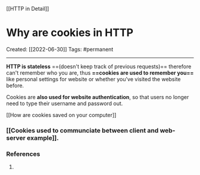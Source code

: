 [[HTTP in Detail]]

# Why are cookies in HTTP
Created:  [[2022-06-30]]
Tags: #permanent 

---
**HTTP is stateless** ==(doesn't keep track of previous requests)== therefore can't remember who you are, thus **==cookies are used to remember you==** like personal settings for website or whether you've visited the website before.  

Cookies are **also used for website authentication**, so that users no longer need to type their username and password out. 

[[How are cookies saved on your computer]]

### [[Cookies used to communciate between client and web-server example]].


















### References
1. 